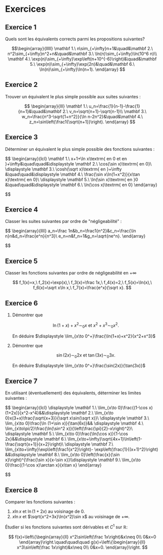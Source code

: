 # Exercices

## Exercice 1
Quels sont les équivalents corrects parmi les propositions suivantes?

$$\begin{array}{lllll}
 \mathbf 1.\ n\sim_{+\infty}n+1&\quad&\mathbf 2.\ n^2\sim_{+\infty}n^2+n&\quad&\mathbf 3.\ \ln(n)\sim_{+\infty}\ln(10^6 n)\\
 \mathbf 4.\ \exp(n)\sim_{+\infty}\exp\left(n+10^{-6}\right)&\quad&\mathbf 5.\ \exp(n)\sim_{+\infty}\exp(2n)&\quad&\mathbf 6.\ \ln(n)\sim_{+\infty}\ln(n+1).
\end{array}
$$

## Exercice 2
Trouver un équivalent le plus simple possible aux suites suivantes :

$$
\begin{array}{lll}
\mathbf 1.\ u_n=\frac{1}{n-1}-\frac{1}{n+1}&\quad&\mathbf 2.\ v_n=\sqrt{n+1}-\sqrt{n-1}\\
\mathbf 3.\ w_n=\frac{n^3-\sqrt{1+n^2}}{\ln n-2n^2}&\quad&\mathbf 4.\ z_n=\sin\left(\frac1{\sqrt{n+1}}\right).
\end{array}
$$

## Exercice 3
Déterminer un équivalent le plus simple possible des fonctions suivantes :


$$
\begin{array}{lcl}
\mathbf 1.\ x+1+\ln x\textrm{ en 0 et en }+\infty&\quad\quad&\displaystyle \mathbf 2.\ \cos(\sin x)\textrm{ en 0}\\
\displaystyle \mathbf 3.\ \cosh(\sqrt x)\textrm{ en }+\infty
&\quad\quad&\displaystyle \mathbf 4.\ \frac{\sin x\ln(1+x^2)}{x\tan x}\textrm{ en 0}\\
\displaystyle \mathbf 5.\ \ln(\sin x)\textrm{ en }0
&\quad\quad&\displaystyle \mathbf 6.\ \ln(\cos x)\textrm{ en 0}
\end{array}

$$

## Exercice 4
Classer les suites suivantes par ordre de "négligeabilité" :

$$
\begin{array}{llll}
a_n=\frac 1n&b_n=\frac1{n^2}&c_n=\frac{\ln n}n&d_n=\frac{e^n}{n^3}\\
e_n=n&f_n=1&g_n=\sqrt{ne^n}.
\end{array}

$$

## Exercice 5
Classer les fonctions suivantes par ordre de négligeabilité en $+\infty$

$$
f_1(x)=x,\ f_2(x)=\exp(x),\ f_3(x)=\frac 1x,\ f_4(x)=2,\ f_5(x)=\ln(x),\ f_6(x)=\sqrt x\ln x,\ f_7(x)=\frac{e^x}{\sqrt x}.
$$
    
## Exercice 6

1. Démontrer que

    $$
    \ln(1+x)+x^2\sim_0 x\textrm{ et }x^2+x^3\sim_0 x^2.
    $$
    
    En déduire $\displaystyle \lim_{x\to 0^+}\frac{\ln(1+x)+x^2}{x^2+x^3}$
2. Démontrer que
    
    $$
    \sin(2x)\sim_0 2x\textrm{ et }\tan(3x)\sim_0 3x.
    $$
    
    En déduire $\displaystyle \lim_{x\to 0^+}\frac{\sin(2x)}{\tan(3x)}$
## Exercice 7

En utilisant (éventuellement) des équivalents, déterminer les limites suivantes :

$$
\begin{array}{lcl}
\displaystyle \mathbf 1.\ \lim_{x\to 0}\frac{(1-\cos x)(1+2x)}{x^2-x^4}&&\displaystyle \mathbf 2.\ \lim_{x\to 0}x(3+x)\frac{\sqrt{x+3}}{\sqrt x\sin(\sqrt x)}\\
\displaystyle \mathbf 3.\ \lim_{x\to 0}\frac{\ln (1+\sin x)}{\tan(6x)}&&
\displaystyle \mathbf 4.\ \lim_{x\to\pi/2}\frac{\ln(\sin^2 x)}{\left(\frac{\pi}{2}-x\right)^2}\\
\displaystyle \mathbf 5.\ \lim_{x\to 0}\frac{\ln(\cos x)}{1-\cos 2x}&&\displaystyle \mathbf 6.\ \lim_{x\to+\infty}\sqrt{4x+1}\ln\left(1-\frac{\sqrt{x+1}}{x+2}\right)\\
\displaystyle \mathbf 7.\ \lim_{x\to+\infty}\exp\left(\frac1{x^2}\right)-
\exp\left(\frac{1}{(x+1)^2}\right)
&&\displaystyle \mathbf 8.\ \lim_{x\to 0}\left(\frac{x}{\sin x}\right)^{\frac{\sin x}{x-\sin x}}\\\displaystyle \mathbf 9.\ \lim_{x\to 0}\frac{(1-\cos x)\arctan x}{x\tan x}
\end{array}

$$

## Exercice 8
Comparer les fonctions suivantes :

1. $x\ln x$ et $\ln(1+2x)$ au voisinage de $0$.
2. $x\ln x$ et $\sqrt{x^2+3x}\ln(x^2)\sin x$ au voisinage de $+\infty$.



Étudier si les fonctions suivantes sont dérivables et $C^1$ sur $\mathbb{R}$:

$$
f(x)=\left\{\begin{array}{ll}
x^2\sin\left(\frac 1x\right)&x\neq 0\\
0&x=0
\end{array}\right.\quad\quad\quad
g(x)=\left\{\begin{array}{ll}
x^3\sin\left(\frac 1x\right)&x\neq 0\\
0&x=0.
\end{array}\right.
$$



